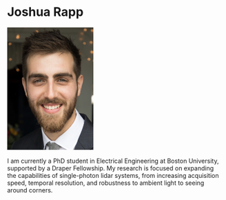 # Joshua Rapp

<img src="https://github.com/joshrapp1/joshrapp1.github.io/blob/master/images/fullsizeoutput_1412.jpeg" width="200">

I am currently a PhD student in Electrical Engineering at Boston University, 
supported by a Draper Fellowship. 
My research is focused on expanding the capabilities of single-photon lidar systems, 
from increasing acquisition speed, temporal resolution, and robustness to ambient light to seeing around corners.
